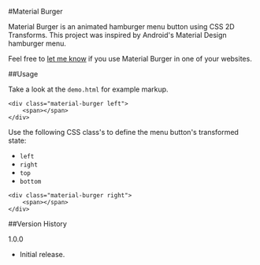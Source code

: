 #Material Burger

Material Burger is an animated hamburger menu button using CSS 2D Transforms. This project was inspired by Android's Material Design hamburger menu.

Feel free to [let me know](http://www.twitter.com/cmyee) if you use Material Burger in one of your websites.

##Usage

Take a look at the `demo.html` for example markup.

```
<div class="material-burger left">
	<span></span>
</div>
```

Use the following CSS class's to define the menu button's transformed state:

- `left`
- `right`
- `top`
- `bottom`

```
<div class="material-burger right">
	<span></span>
</div>
```

##Version History

1.0.0

- Initial release.